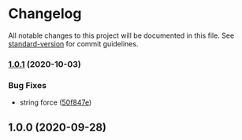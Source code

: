 # Changelog

All notable changes to this project will be documented in this file. See [standard-version](https://github.com/conventional-changelog/standard-version) for commit guidelines.

### [1.0.1](https://github.com/freedomsex/time-encoder/compare/v1.0.0...v1.0.1) (2020-10-03)


### Bug Fixes

* string force ([50f847e](https://github.com/freedomsex/time-encoder/commit/50f847eb4d4a52f9ad03edc7ff0cc3d48c0ff53b))

## 1.0.0 (2020-09-28)
